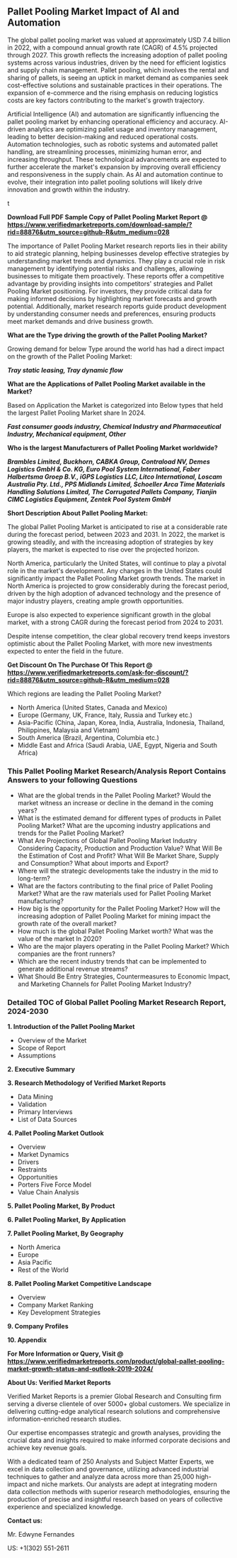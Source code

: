 <h2>Pallet Pooling Market Impact of AI and Automation</h2><p>The global pallet pooling market was valued at approximately USD 7.4 billion in 2022, with a compound annual growth rate (CAGR) of 4.5% projected through 2027. This growth reflects the increasing adoption of pallet pooling systems across various industries, driven by the need for efficient logistics and supply chain management. Pallet pooling, which involves the rental and sharing of pallets, is seeing an uptick in market demand as companies seek cost-effective solutions and sustainable practices in their operations. The expansion of e-commerce and the rising emphasis on reducing logistics costs are key factors contributing to the market's growth trajectory.</p><p>Artificial Intelligence (AI) and automation are significantly influencing the pallet pooling market by enhancing operational efficiency and accuracy. AI-driven analytics are optimizing pallet usage and inventory management, leading to better decision-making and reduced operational costs. Automation technologies, such as robotic systems and automated pallet handling, are streamlining processes, minimizing human error, and increasing throughput. These technological advancements are expected to further accelerate the market's expansion by improving overall efficiency and responsiveness in the supply chain. As AI and automation continue to evolve, their integration into pallet pooling solutions will likely drive innovation and growth within the industry.</p>t</p><p id="" class=""><strong>Download Full PDF Sample Copy of Pallet Pooling Market Report @ <a href="https://www.verifiedmarketreports.com/download-sample/?rid=88876&utm_source=github-R&utm_medium=028" target="_blank">https://www.verifiedmarketreports.com/download-sample/?rid=88876&utm_source=github-R&utm_medium=028</a></strong></p><p>The importance of&nbsp;Pallet Pooling Market research reports lies in their ability to aid strategic planning, helping businesses develop effective strategies by understanding market trends and dynamics. They play a crucial role in risk management by identifying potential risks and challenges, allowing businesses to mitigate them proactively. These reports offer a competitive advantage by providing insights into competitors' strategies and Pallet Pooling Market positioning. For investors, they provide critical data for making informed decisions by highlighting market forecasts and growth potential. Additionally, market research reports guide product development by understanding consumer needs and preferences, ensuring products meet market demands and drive business growth.</p><p><strong>What are the&nbsp;Type driving the growth of the Pallet Pooling Market?</strong></p><p id="" class="">Growing demand for below Type around the world has had a direct impact on the growth of the Pallet Pooling Market:</p><em><strong>Tray static leasing, Tray dynamic flow</strong></em></p><strong>What are the&nbsp;Applications&nbsp;of Pallet Pooling Market available in the Market?</strong></p><p id="" class="">Based on Application the Market is categorized into Below types that held the largest Pallet Pooling Market share In 2024.</p><em><strong>Fast consumer goods industry, Chemical Industry and Pharmaceutical Industry, Mechanical equipment, Other</strong></em></p><strong>Who is the largest Manufacturers of Pallet Pooling Market worldwide?</strong></p><p><em><strong>Brambles Limited, Buckhorn, CABKA Group, Contraload NV, Demes Logistics GmbH & Co. KG, Euro Pool System International, Faber Halbertsma Groep B.V., iGPS Logistics LLC, Litco International, Loscam Australia Pty. Ltd., PPS Midlands Limited, Schoeller Arca Time Materials Handling Solutions Limited, The Corrugated Pallets Company, Tianjin CIMC Logistics Equipment, Zentek Pool System GmbH</strong></em></p><p id="" class=""><strong>Short Description About Pallet Pooling Market:</strong></p><p>The global Pallet Pooling Market is anticipated to rise at a considerable rate during the forecast period, between 2023 and 2031. In 2022, the market is growing steadily, and with the increasing adoption of strategies by key players, the market is expected to rise over the projected horizon.</p><p>North America, particularly the United States, will continue to play a pivotal role in the market's development. Any changes in the United States could significantly impact the Pallet Pooling Market growth trends. The market in North America is projected to grow considerably during the forecast period, driven by the high adoption of advanced technology and the presence of major industry players, creating ample growth opportunities.</p><p>Europe is also expected to experience significant growth in the global market, with a strong CAGR during the forecast period from 2024 to 2031.</p><p>Despite intense competition, the clear global recovery trend keeps investors optimistic about the Pallet Pooling Market, with more new investments expected to enter the field in the future.</p><p id="" class=""><strong>Get Discount On The Purchase Of This Report @ <a href="https://www.verifiedmarketreports.com/ask-for-discount/?rid=88876&utm_source=github-R&utm_medium=028" target="_blank">https://www.verifiedmarketreports.com/ask-for-discount/?rid=88876&utm_source=github-R&utm_medium=028</a></strong></p>Which regions are leading the Pallet Pooling Market?</p><ul><li>North America (United States, Canada and Mexico)</li><li>Europe (Germany, UK, France, Italy, Russia and Turkey etc.)</li><li>Asia-Pacific (China, Japan, Korea, India, Australia, Indonesia, Thailand, Philippines, Malaysia and Vietnam)</li><li>South America (Brazil, Argentina, Columbia etc.)</li><li>Middle East and Africa (Saudi Arabia, UAE, Egypt, Nigeria and South Africa)</li></ul><h3 id="" class="">This Pallet Pooling Market Research/Analysis Report Contains Answers to your following Questions</h3><ul><li>What are the global trends in the Pallet Pooling Market? Would the market witness an increase or decline in the demand in the coming years?</li><li>What is the estimated demand for different types of products in Pallet Pooling Market? What are the upcoming industry applications and trends for the Pallet Pooling Market?</li><li>What Are Projections of Global Pallet Pooling Market Industry Considering Capacity, Production and Production Value? What Will Be the Estimation of Cost and Profit? What Will Be Market Share, Supply and Consumption? What about imports and Export?</li><li>Where will the strategic developments take the industry in the mid to long-term?</li><li>What are the factors contributing to the final price of Pallet Pooling Market? What are the raw materials used for Pallet Pooling Market manufacturing?</li><li>How big is the opportunity for the Pallet Pooling Market? How will the increasing adoption of Pallet Pooling Market for mining impact the growth rate of the overall market?</li><li>How much is the global Pallet Pooling Market worth? What was the value of the market In 2020?</li><li>Who are the major players operating in the Pallet Pooling Market? Which companies are the front runners?</li><li>Which are the recent industry trends that can be implemented to generate additional revenue streams?</li><li>What Should Be Entry Strategies, Countermeasures to Economic Impact, and Marketing Channels for Pallet Pooling Market Industry?</li></ul><h3 id="" class="">Detailed TOC of Global Pallet Pooling Market Research Report, 2024-2030</h3><p id="" class=""><strong>1. Introduction of the Pallet Pooling Market</strong></p><ul><li>Overview of the Market</li><li>Scope of Report</li><li>Assumptions</li></ul><p id="" class=""><strong>2. Executive Summary</strong></p><p id="" class=""><strong>3. Research Methodology of Verified Market Reports</strong></p><ul><li>Data Mining</li><li>Validation</li><li>Primary Interviews</li><li>List of Data Sources</li></ul><p id="" class=""><strong>4. Pallet Pooling Market Outlook</strong></p><ul><li>Overview</li><li>Market Dynamics</li><li>Drivers</li><li>Restraints</li><li>Opportunities</li><li>Porters Five Force Model</li><li>Value Chain Analysis</li></ul><p id="" class=""><strong>5. Pallet Pooling Market, By Product</strong></p><p id="" class=""><strong>6. Pallet Pooling Market, By Application</strong></p><p id="" class=""><strong>7. Pallet Pooling Market, By Geography</strong></p><ul><li>North America</li><li>Europe</li><li>Asia Pacific</li><li>Rest of the World</li></ul><p id="" class=""><strong>8. Pallet Pooling Market Competitive Landscape</strong></p><ul><li>Overview</li><li>Company Market Ranking</li><li>Key Development Strategies</li></ul><p id="" class=""><strong>9. Company Profiles</strong></p><p id="" class=""><strong>10. Appendix</strong></p><p id="" class=""><strong>For More Information or Query, Visit @ <a href="https://www.verifiedmarketreports.com/product/global-pallet-pooling-market-growth-status-and-outlook-2019-2024/" target="_blank">https://www.verifiedmarketreports.com/product/global-pallet-pooling-market-growth-status-and-outlook-2019-2024/</a></strong></p><p id="" class=""><strong>About Us: Verified Market Reports</strong></p><p id="" class="">Verified Market Reports is a premier Global Research and Consulting firm serving a diverse clientele of over 5000+ global customers. We specialize in delivering cutting-edge analytical research solutions and comprehensive information-enriched research studies.</p><p id="" class="">Our expertise encompasses strategic and growth analyses, providing the crucial data and insights required to make informed corporate decisions and achieve key revenue goals.</p><p id="" class="">With a dedicated team of 250 Analysts and Subject Matter Experts, we excel in data collection and governance, utilizing advanced industrial techniques to gather and analyze data across more than 25,000 high-impact and niche markets. Our analysts are adept at integrating modern data collection methods with superior research methodologies, ensuring the production of precise and insightful research based on years of collective experience and specialized knowledge.</p><p id="" class=""><strong>Contact us:</strong></p><p id="" class="">Mr. Edwyne Fernandes</p><p id="" class="">US: +1(302) 551-2611</p>